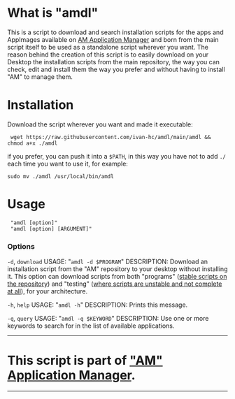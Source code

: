 # What is "amdl"
This is a script to download and search installation scripts for the apps and AppImages available on [AM Application Manager](https://github.com/ivan-hc/AM-application-manager) and born from the main script itself to be used as a standalone script wherever you want.
The reason behind the creation of this script is to easily download on your Desktop the installation scripts from the main repository, the way you can check, edit and install them the way you prefer and without having to install "AM" to manage them.

# Installation
Download the script wherever you want and made it executable:

     wget https://raw.githubusercontent.com/ivan-hc/amdl/main/amdl && chmod a+x ./amdl
if you prefer, you can push it into a `$PATH`, in this way you have not to add `./` each time you want to use it, for example:

    sudo mv ./amdl /usr/local/bin/amdl

# Usage
     "amdl [option]"   
  	 "amdl [option] [ARGUMENT]"
 	
### Options
    
  `-d`, `download`
  USAGE: "`amdl -d $PROGRAM`"
  DESCRIPTION: Download an installation script from the "AM" repository to your desktop without installing it. This option can download scripts from both "programs" ([stable scripts on the repository](https://github.com/ivan-hc/AM-Application-Manager/tree/main/programs)) and "testing" ([where scripts are
  unstable and not complete at all](https://github.com/ivan-hc/AM-Application-Manager/tree/main/testing)), for your architecture.
 
  `-h`, `help`
  USAGE: "`amdl -h`"
  DESCRIPTION: Prints this message. 
  
  `-q`, `query`
  USAGE: "`amdl -q $KEYWORD`"
  DESCRIPTION: Use one or more keywords to search for in the list of available applications.

-------------------------------------------------------
# This script is part of ["AM" Application Manager](https://github.com/ivan-hc/AM-application-manager).
-------------------------------------------------------
